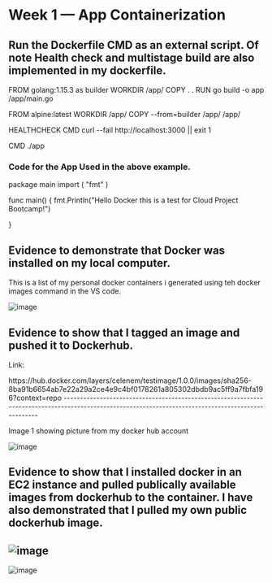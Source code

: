 # Week 1 — App Containerization

## Run the Dockerfile CMD as an external script. Of note Health check and multistage build are also implemented in my dockerfile.
FROM golang:1.15.3 as builder
WORKDIR /app/
COPY . .
RUN go build -o app /app/main.go

FROM alpine:latest
WORKDIR /app/
COPY --from=builder /app/ /app/


HEALTHCHECK CMD curl --fail http://localhost:3000 || exit 1  

CMD ./app

### Code for the App Used in the above example.
package main
import (
	"fmt"
)

func main() {
	fmt.Println("Hello Docker this is a test for Cloud Project Bootcamp!")
	
}


## Evidence to demonstrate that Docker was installed on my local computer.
<p> This is a list of my personal docker containers i generated using teh docker images command in the VS code.</p>

![image](https://user-images.githubusercontent.com/101008098/221363593-adeed9b9-83c9-4c6d-8f3a-798920f4f4d6.png)



## Evidence to show that I tagged an image and pushed it to Dockerhub.
<p> Link: </p>
https://hub.docker.com/layers/celenem/testimage/1.0.0/images/sha256-8ba91b6654ab7e22a29a2ce4e9c4bf0178261a805302dbdb9ac5ff9a7fbfa196?context=repo
----------------------------------------------------------------------------------------------------------------------------------------------------
<p> Image 1 showing picture from my docker hub account </p>

![image](https://user-images.githubusercontent.com/101008098/221363532-c1c6d6b6-1811-4536-8d22-df25a0f88a2d.png)


## Evidence to show that I installed docker in an EC2 instance and pulled publically available images from dockerhub to the container. I have also demonstrated that I pulled my own public dockerhub image.
![image](https://user-images.githubusercontent.com/101008098/221363119-9ef8617b-e659-4029-912e-672f418f79f7.png)
------------------------------------------------------------------------------------------------------------------------------------------------------
![image](https://user-images.githubusercontent.com/101008098/221363435-70b2f604-8c6d-4be3-b1a3-a19940e4e5ad.png)

